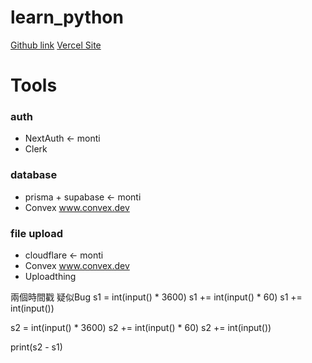 # learn_python
[Github link](https://github.com/YC815/quest.py)
[Vercel Site](https://questpy.vercel.app/)
# Tools
### auth
- NextAuth <- monti
- Clerk

### database

- prisma + supabase <- monti
- Convex www.convex.dev

### file upload

- cloudflare <- monti
- Convex www.convex.dev
- Uploadthing




兩個時間戳 疑似Bug
s1 = int(input() * 3600)
s1 += int(input() * 60)
s1 += int(input())

s2 = int(input() * 3600)
s2 += int(input() * 60)
s2 += int(input())

print(s2 - s1)
